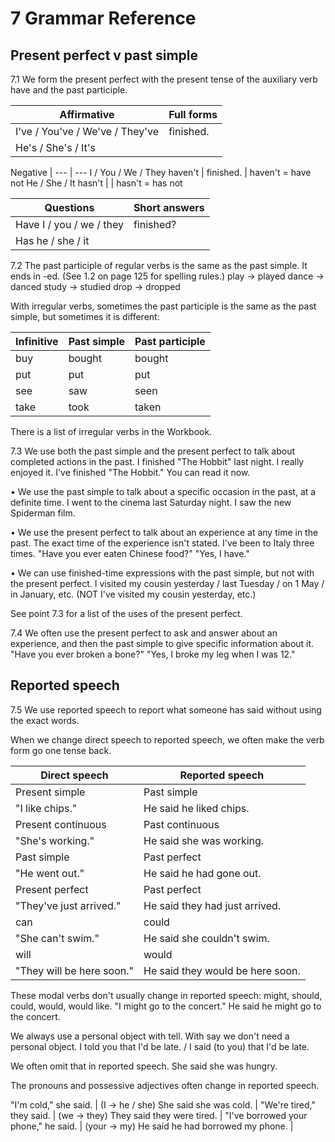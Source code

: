 # 7 Grammar Reference

## Present perfect v past simple

7.1 We form the present perfect with the present tense of the auxiliary verb have and the past participle.

Affirmative | Full forms
--- | ---
I've / You've / We've / They've | finished. | 've = have
He's / She's / It's | | 's = has

Negative | 
--- | ---
I / You / We / They haven't | finished. | haven't = have not
He / She / It hasn't | | hasn't = has not

Questions | Short answers
--- | ---
Have I / you / we / they | finished? | Yes, I have. / No, you haven't.
Has he / she / it | | Yes, he has. / No, she hasn't.

7.2 The past participle of regular verbs is the same as the past simple. It ends in -ed. (See 1.2 on page 125 for spelling rules.)
play → played   dance → danced
study → studied   drop → dropped

With irregular verbs, sometimes the past participle is the same as the past simple, but sometimes it is different:

Infinitive | Past simple | Past participle
--- | --- | ---
buy | bought | bought
put | put | put
see | saw | seen
take | took | taken

There is a list of irregular verbs in the Workbook.

7.3 We use both the past simple and the present perfect to talk about completed actions in the past.
I finished "The Hobbit" last night. I really enjoyed it.
I've finished "The Hobbit." You can read it now.

• We use the past simple to talk about a specific occasion in the past, at a definite time.
I went to the cinema last Saturday night. I saw the new Spiderman film.

• We use the present perfect to talk about an experience at any time in the past. The exact time of the experience isn't stated.
I've been to Italy three times.
"Have you ever eaten Chinese food?" "Yes, I have."

• We can use finished-time expressions with the past simple, but not with the present perfect.
I visited my cousin yesterday / last Tuesday / on 1 May / in January, etc.
(NOT I've visited my cousin yesterday, etc.)

See point 7.3 for a list of the uses of the present perfect.

7.4 We often use the present perfect to ask and answer about an experience, and then the past simple to give specific information about it.
"Have you ever broken a bone?" "Yes, I broke my leg when I was 12."

## Reported speech

7.5 We use reported speech to report what someone has said without using the exact words.

When we change direct speech to reported speech, we often make the verb form go one tense back.

Direct speech | Reported speech
--- | ---
Present simple | Past simple
"I like chips." | He said he liked chips.
Present continuous | Past continuous
"She's working." | He said she was working.
Past simple | Past perfect
"He went out." | He said he had gone out.
Present perfect | Past perfect
"They've just arrived." | He said they had just arrived.
can | could
"She can't swim." | He said she couldn't swim.
will | would
"They will be here soon." | He said they would be here soon.

These modal verbs don't usually change in reported speech: might, should, could, would, would like.
"I might go to the concert."
He said he might go to the concert.

We always use a personal object with tell. With say we don't need a personal object.
I told you that I'd be late. / I said (to you) that I'd be late.

We often omit that in reported speech.
She said she was hungry.

The pronouns and possessive adjectives often change in reported speech.

"I'm cold," she said. | (I → he / she)
She said she was cold. |
"We're tired," they said. | (we → they)
They said they were tired. |
"I've borrowed your phone," he said. | (your → my)
He said he had borrowed my phone. |